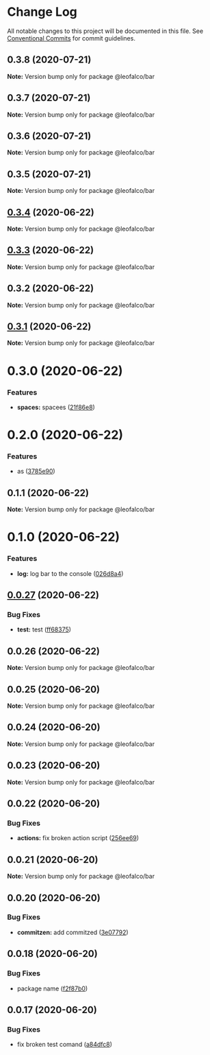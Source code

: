 # Change Log

All notable changes to this project will be documented in this file.
See [Conventional Commits](https://conventionalcommits.org) for commit guidelines.

## 0.3.8 (2020-07-21)

**Note:** Version bump only for package @leofalco/bar





## 0.3.7 (2020-07-21)

**Note:** Version bump only for package @leofalco/bar





## 0.3.6 (2020-07-21)

**Note:** Version bump only for package @leofalco/bar





## 0.3.5 (2020-07-21)

**Note:** Version bump only for package @leofalco/bar





## [0.3.4](https://github.com/LeoFalco/poc-gh-package-registry/compare/@leofalco/bar@0.3.3...@leofalco/bar@0.3.4) (2020-06-22)

**Note:** Version bump only for package @leofalco/bar





## [0.3.3](https://github.com/LeoFalco/poc-gh-package-registry/compare/@leofalco/bar@0.3.2...@leofalco/bar@0.3.3) (2020-06-22)

**Note:** Version bump only for package @leofalco/bar





## 0.3.2 (2020-06-22)

**Note:** Version bump only for package @leofalco/bar





## [0.3.1](https://github.com/LeoFalco/poc-gh-package-registry/compare/@leofalco/bar@0.3.0...@leofalco/bar@0.3.1) (2020-06-22)

**Note:** Version bump only for package @leofalco/bar





# 0.3.0 (2020-06-22)


### Features

* **spaces:** spacees ([21f86e8](https://github.com/LeoFalco/poc-gh-package-registry/commit/21f86e8dc0a809e45e115003943369b32cd837c1))





# 0.2.0 (2020-06-22)


### Features

* as ([3785e90](https://github.com/LeoFalco/poc-gh-package-registry/commit/3785e90d99dae08694a6f9decfa928ad25119d70))





## 0.1.1 (2020-06-22)

**Note:** Version bump only for package @leofalco/bar





# 0.1.0 (2020-06-22)


### Features

* **log:** log bar to the console ([026d8a4](https://github.com/LeoFalco/poc-gh-package-registry/commit/026d8a44ea6797f13e837d40266e4699ade002fe))





## [0.0.27](https://github.com/LeoFalco/poc-gh-package-registry/compare/v0.0.26...v0.0.27) (2020-06-22)


### Bug Fixes

* **test:** test ([ff68375](https://github.com/LeoFalco/poc-gh-package-registry/commit/ff683754a0df21075e392892fa1ecc5fa80bc83e))





## 0.0.26 (2020-06-22)

**Note:** Version bump only for package @leofalco/bar





## 0.0.25 (2020-06-20)

**Note:** Version bump only for package @leofalco/bar





## 0.0.24 (2020-06-20)

**Note:** Version bump only for package @leofalco/bar





## 0.0.23 (2020-06-20)

**Note:** Version bump only for package @leofalco/bar





## 0.0.22 (2020-06-20)


### Bug Fixes

* **actions:** fix broken action script ([256ee69](https://github.com/LeoFalco/foo/commit/256ee69eacd2570bb21844d2938e2cf122dbd211))





## 0.0.21 (2020-06-20)

**Note:** Version bump only for package @leofalco/bar





## 0.0.20 (2020-06-20)


### Bug Fixes

* **commitzen:** add commitzed ([3e07792](https://github.com/LeoFalco/foo/commit/3e07792499b993bdaa874e43738689ce8cbd9af6))





## 0.0.18 (2020-06-20)


### Bug Fixes

* package name ([f2f87b0](https://github.com/LeoFalco/foo/commit/f2f87b0a0db90df30739206087d4f61abd94651b))





## 0.0.17 (2020-06-20)


### Bug Fixes

* fix broken test comand ([a84dfc8](https://github.com/LeoFalco/foo/commit/a84dfc8aab1ee26a89274a5a76ea72096b49c72c))
